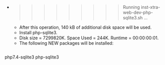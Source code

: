 * >>>>>>>>> Running inst-xtra-web-dev-php-sqlite3.sh ...
  * After this operation, 140 kB of additional disk space will be used.
  * Install php-sqlite3.
  * Disk size = 7299820K. Space Used = 244K. Runtime = 00:00:00:01.
  * The following NEW packages will be installed:
  ```bash
php7.4-sqlite3 php-sqlite3
  ```
